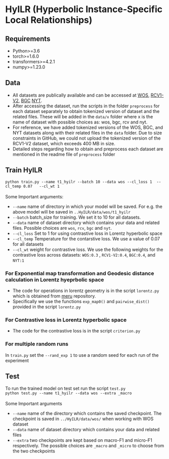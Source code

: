 # HyILR (Hyperbolic Instance-Specific Local Relationships)
## Requirements
- Python>=3.6
- torch>=1.6.0
- transformers>=4.2.1
- numpy>=1.23.0

## Data
-  All datasets are publically available and can be accessed at [WOS](https://github.com/kk7nc/HDLTex), [RCV1-V2](https://trec.nist.gov/data/reuters/reuters.html), [BGC](https://www.inf.uni-hamburg.de/en/inst/ab/lt/resources/data/blurb-genre-collection.html)  [NYT](https://catalog.ldc.upenn.edu/LDC2008T19).
- After accessing the dataset, run the scripts in the folder `preprocess` for each dataset separately to obtain tokenized version of dataset and the related files. These will be added in the `data/x` folder where x is the name of dataset with possible choices as: wos, bgc, rcv and nyt.
-  For reference, we have added tokenized versions of the WOS, BGC, and NYT datasets along with their related files in the `data` folder. Due to size constraints in GitHub, we could not upload the tokenized version of the RCV1-V2 dataset, which exceeds 400 MB in size.
- Detailed steps regarding how to obtain and preprocess each dataset are mentioned in the readme file of `preprocess` folder 
##  Train HyILR 
`python train.py --name t1_hyilr --batch 10 --data wos --cl_loss 1  --cl_temp 0.07   --cl_wt 1` </br>
</br>
Some Important arguments: </br>
- `--name` name of directory in which your model will be saved. For e.g. the above model will be saved in `..HyILR/data/wos/t1_hyilr`
- `--batch` batch_size for training. We set it to 10 for all datasets.
- `--data` name of dataset directory which contains your data and related files. Possible choices are `wos`, `rcv`, `bgc`  and `nyt`.
- `--cl_loss` Set to 1 for using contrastive loss in Lorentz hyperbolic space
- `--cl_temp` Temperature for the contarstive loss. We use a value of 0.07 for all datasets
- `--cl_wt` weight for contrastive loss. We use the following weights for the contrastive loss across datasets: `WOS:0.3` , `RCV1-V2:0.4`, `BGC:0.4`,  and `NYT:1`


### For Exponential map transformation and Geodesic distance calculation in Lorentz hyeprbolic space
- The code for operations in lorentz geometry is in the script `lorentz.py` which is obtained from [meru](https://github.com/facebookresearch/meru/blob/main/meru/lorentz.py) repository.
- Specifically we use the functions  `exp_map0()` and `pairwise_dist()` provided in  the script `lorentz.py`

### For Contrastive loss in Lorentz hyperbolic space
- The code for the contrastive loss is in the script `criterion.py` 
### For multiple random runs 
In `train.py` set the `--rand_exp 1` to use a random seed for each run of the experiment
## Test
To run the trained model on test set run the script `test.py` </br> 
`python test.py --name t1_hyilr --data wos --extra _macro` </br> </br>
Some Important arguments
- `--name` name of the directory which contains the saved checkpoint. The checkpoint is saved in `../HyILR/data/wos/` when working with WOS dataset
- `--data` name of dataset directory which contains your data and related files
- `--extra` two checkpoints are kept based on macro-F1 and micro-F1 respectively. The possible choices are  `_macro` and `_micro` to choose from the two checkpoints
